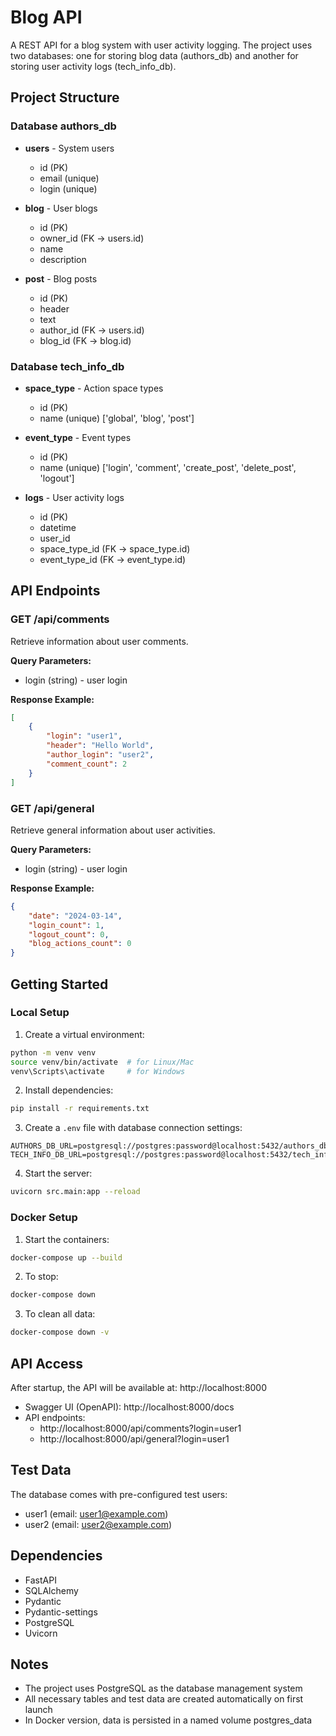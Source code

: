 # Blog API

A REST API for a blog system with user activity logging. The project uses two databases: one for storing blog data (authors_db) and another for storing user activity logs (tech_info_db).

## Project Structure

### Database authors_db
- **users** - System users
  - id (PK)
  - email (unique)
  - login (unique)

- **blog** - User blogs
  - id (PK)
  - owner_id (FK -> users.id)
  - name
  - description

- **post** - Blog posts
  - id (PK)
  - header
  - text
  - author_id (FK -> users.id)
  - blog_id (FK -> blog.id)

### Database tech_info_db
- **space_type** - Action space types
  - id (PK)
  - name (unique) ['global', 'blog', 'post']

- **event_type** - Event types
  - id (PK)
  - name (unique) ['login', 'comment', 'create_post', 'delete_post', 'logout']

- **logs** - User activity logs
  - id (PK)
  - datetime
  - user_id
  - space_type_id (FK -> space_type.id)
  - event_type_id (FK -> event_type.id)

## API Endpoints

### GET /api/comments
Retrieve information about user comments.

**Query Parameters:**
- login (string) - user login

**Response Example:**
```json
[
    {
        "login": "user1",
        "header": "Hello World",
        "author_login": "user2",
        "comment_count": 2
    }
]
```

### GET /api/general
Retrieve general information about user activities.

**Query Parameters:**
- login (string) - user login

**Response Example:**
```json
{
    "date": "2024-03-14",
    "login_count": 1,
    "logout_count": 0,
    "blog_actions_count": 0
}
```

## Getting Started

### Local Setup

1. Create a virtual environment:
```bash
python -m venv venv
source venv/bin/activate  # for Linux/Mac
venv\Scripts\activate     # for Windows
```

2. Install dependencies:
```bash
pip install -r requirements.txt
```

3. Create a `.env` file with database connection settings:
```env
AUTHORS_DB_URL=postgresql://postgres:password@localhost:5432/authors_db
TECH_INFO_DB_URL=postgresql://postgres:password@localhost:5432/tech_info_db
```

4. Start the server:
```bash
uvicorn src.main:app --reload
```

### Docker Setup

1. Start the containers:
```bash
docker-compose up --build
```

2. To stop:
```bash
docker-compose down
```

3. To clean all data:
```bash
docker-compose down -v
```

## API Access

After startup, the API will be available at: http://localhost:8000

- Swagger UI (OpenAPI): http://localhost:8000/docs
- API endpoints:
  - http://localhost:8000/api/comments?login=user1
  - http://localhost:8000/api/general?login=user1

## Test Data

The database comes with pre-configured test users:
- user1 (email: user1@example.com)
- user2 (email: user2@example.com)

## Dependencies

- FastAPI
- SQLAlchemy
- Pydantic
- Pydantic-settings
- PostgreSQL
- Uvicorn

## Notes

- The project uses PostgreSQL as the database management system
- All necessary tables and test data are created automatically on first launch
- In Docker version, data is persisted in a named volume postgres_data


